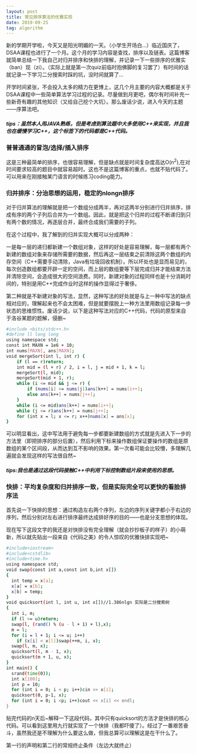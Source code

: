 ```yaml
---
layout: post
title: 常见排序算法的优雅实现
date: 2019-09-25 
tag: algorithm
---
```


  新的学期开学啦，今天又是阳光明媚的一天。（小学生开场白...）临近国庆了，DSAA课程也进行了一个月。这个月的学习内容是查找，排序以及链表。这篇博客就简单总结一下我自己对归并排序和快排的理解，并记录一下一些排序的优雅实（ban）现（zi）。（实际上就是第一次quiz前临时抱佛脚的复习罢了）有时间的话就记录一下学习二分搜索时踩的坑，没时间就算了...

  开学时间紧张，不会投入太多的精力在更博上，这几个月主要的内容大概都是关于DSAA课程中一些简单算法学习过程的记录。尽量做到月更吧，偶尔有时间补充一些新奇有趣的其他知识（又给自己挖个大坑）。那么废话少说，进入今天的主题——序算法吧。

##### tips：虽然本人用JAVA熟练，但是考虑到算法题中大多使用C++来实现，并且我也在缓慢学习C++，这个标签下的代码都是C++代码。

### 普普通通的冒泡/选择/插入排序

  这是三种最简单的排序，也很容易理解，但是缺点就是时间复杂度高达O(n<sup>2</sup>),在对时间要求较高的题目中就容易超时。这也不是这篇博客的重点，也就不贴代码了。可以用来在刚接触某门语言的时候练习coding能力。

### 归并排序：分治思想的运用，稳定的nlongn排序
  对于归并算法的理解就是把一个数组分成两半，再对这两半分别进行归并排序，排成有序的两个子列后合并为一个数组。因此，就是把这个归并的过程不断递归到只有两个数的情况，再逐层合并，最终合成我们需要的子列。

  在这个过程中，我了解到的归并实现大概可以分成两种：

  一是每一层的递归都新建一个数组对象，这样的好处是容易理解，每一层都有两个新建的数组对象来存储所需要的数据，然后再这一层结束之前清除这两个数组的内存空间（C++需要手动清除，Java有垃圾回收机制）。所以坏处也是显而易见的，每次创造数组都要开辟一定的空间，而上层的数组要等下层完成归并才能结束方法并清除空间，会造成很大的空间浪费。同时，新建对象的过程同样也是十分消耗时间的，特别是用C++完成作业时这样的操作显得过于奢侈。

  第二种就是不新建对象的写法，显然，这种写法的好处就是与上一种中写法的缺点相对应的，理解起来也不会太困难，但是就要摆脱上一种方法里用数组记录每一步状态的思维惯性。废话少说，以下是这种写法对应的C++代码，代码的原型来自于洛谷某题的题解，侵删~
```bash
#include <bits/stdc++.h>
#define ll long long
using namespace std;
const int MAXN = 1e6 + 10;
int nums[MAXN], ans[MAXN];
void mergeSort(int l, int r) {
    if (l == r)return;
    int mid = (l + r) / 2, i = l, j = mid + 1, k = l;
    mergeSort(l, mid);
    mergeSort(mid + 1, r);
    while (i <= mid && j <= r) {
        if (nums[i] <= nums[j])ans[k++] = nums[i++];
        else ans[k++] = nums[j++];
    }
    while (i <= mid)ans[k++] = nums[i++];
    while (j <= r)ans[k++] = nums[j++];
    for (int x = l; x <= r; x++)nums[x] = ans[x];
}
```
  可以明显看出，这中写法用于避免每一步都要新建数组的方式就是先进入下一步的方法里（即把排序的部分后置），然后利用下标来操作数组保证要操作的数组是原数组的某个区间段，从而达到互不影响的效果。第一次看可能会比较懵，多理解几遍就会发现这样的写法很自然~

##### tips:我也是通过这段代码接触C++中利用下标控制数组片段来使用的思想。

### 快排：平均复杂度和归并排序一致，但是实际完全可以更快的看脸排序法

  首先说一下快排的思想：通过构造左右两个序列，左边的序列关键字都小于右边的序列，然后分别对左右进行排序最终达成排好序的目的——也是分支思想的体现。

  现在写下这段文字的我还是对快排没有完全理解（就会抄抄板子的样子）的小萌新，所以就先贴出一段来自《代码之美》的令人惊叹的优雅快排实现吧~

```bash 
#include<iostream>
#include<cstdlib>
#include<time.h>
using namespace std;
void swap(const int a,const int b,int x[])
{
  int temp = x[a];
  x[a] = x[b];
  x[b] = temp;
}
void quicksort(int l, int u, int x[])//1.386nlgn 实际是二分搜索树
{
  int i, m;
  if (l >= u)return;
  swap(l, (rand() % (u - l + 1) + l),x);
  m = l;
  for (i = l + 1; i <= u; i++)
    if (x[i] < x[l])swap(++m, i, x);
  swap(l, m, x);
  quicksort(l, m - 1, x);
  quicksort(m + 1, u, x);
}
int main() {
  srand(time(0));
  int x[100];
  int p = 10;
  for (int i = 0; i < p; i++)cin >> x[i];
  quicksort(0, p-1, x);
  for (int i = 0; i <p; i++)cout << x[i] << endl;
}
```
 贴完代码的n天后~解释一下这段代码，其中只有quicksort的方法才是快排的核心代码。可以看到这里用九行就实现了一个快排（我都吓傻了）。经过了一番艰苦奋斗，虽然我还是不理解为什么要这么做，但我总算可以理解这是在干什么了。
 
 第一行的声明和第二行的常规终止条件（左边大就终止）
